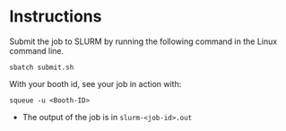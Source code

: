 # Instructions

Submit the job to SLURM by running the following command in the Linux command line.

```
sbatch submit.sh
```

With your booth id, see your job in action with:

```
squeue -u <Booth-ID>
```

- The output of the job is in `slurm-<job-id>.out`

